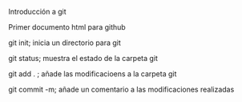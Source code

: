 Introducción a git

Primer documento html para github

git init; inicia un directorio para git

git status; muestra el estado de la carpeta git 

git add . ; añade las modificacioens a la carpeta git 

git commit -m; añade un comentario a  las modificaciones realizadas 
